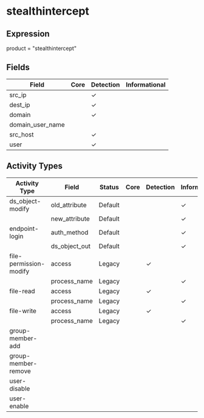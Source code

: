 stealthintercept
================

Expression
----------

product = "stealthintercept"

Fields
------

| Field            | Core | Detection | Informational |
| ---------------- | ---- | --------- | ------------- |
| src_ip           |      | &#10003;  |               |
| dest_ip          |      | &#10003;  |               |
| domain           |      | &#10003;  |               |
| domain_user_name |      |           |               |
| src_host         |      | &#10003;  |               |
| user             |      | &#10003;  |               |

Activity Types
--------------

| Activity Type          | Field         | Status  | Core | Detection | Informational |
| ---------------------- | ------------- | ------- | ---- | --------- | ------------- |
| ds_object-modify       | old_attribute | Default |      |           | &#10003;      |
|                        | new_attribute | Default |      |           | &#10003;      |
| endpoint-login         | auth_method   | Default |      |           | &#10003;      |
|                        | ds_object_out | Default |      |           | &#10003;      |
| file-permission-modify | access        | Legacy  |      | &#10003;  |               |
|                        | process_name  | Legacy  |      |           | &#10003;      |
| file-read              | access        | Legacy  |      | &#10003;  |               |
|                        | process_name  | Legacy  |      |           | &#10003;      |
| file-write             | access        | Legacy  |      | &#10003;  |               |
|                        | process_name  | Legacy  |      |           | &#10003;      |
| group-member-add       |               |         |      |           |               |
| group-member-remove    |               |         |      |           |               |
| user-disable           |               |         |      |           |               |
| user-enable            |               |         |      |           |               |

